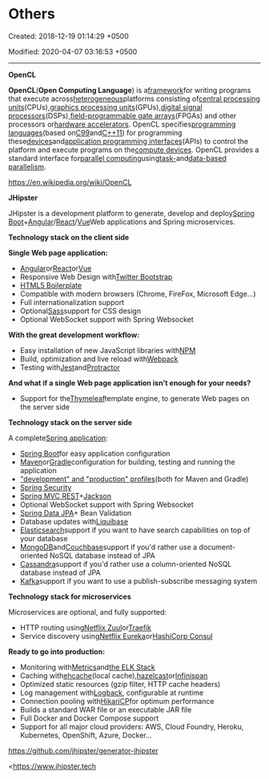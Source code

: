 # Others

Created: 2018-12-19 01:14:29 +0500

Modified: 2020-04-07 03:16:53 +0500

---

**OpenCL**

**OpenCL**(**Open Computing Language**) is a[framework](https://en.wikipedia.org/wiki/Software_framework)for writing programs that execute across[heterogeneous](https://en.wikipedia.org/wiki/Heterogeneous_computing)platforms consisting of[central processing units](https://en.wikipedia.org/wiki/Central_processing_unit)(CPUs),[graphics processing units](https://en.wikipedia.org/wiki/Graphics_processing_unit)(GPUs),[digital signal processors](https://en.wikipedia.org/wiki/Digital_signal_processor)(DSPs),[field-programmable gate arrays](https://en.wikipedia.org/wiki/Field-programmable_gate_array)(FPGAs) and other processors or[hardware accelerators](https://en.wikipedia.org/wiki/Hardware_accelerator). OpenCL specifies[programming languages](https://en.wikipedia.org/wiki/Programming_language)(based on[C99](https://en.wikipedia.org/wiki/C99)and[C++11](https://en.wikipedia.org/wiki/C%2B%2B11)) for programming these[devices](https://en.wikipedia.org/wiki/Personal_computer_hardware)and[application programming interfaces](https://en.wikipedia.org/wiki/Application_programming_interface)(APIs) to control the platform and execute programs on the[compute devices](https://en.wikipedia.org/wiki/OpenCL_compute_devices). OpenCL provides a standard interface for[parallel computing](https://en.wikipedia.org/wiki/Parallel_computing)using[task-](https://en.wikipedia.org/wiki/Task_parallelism)and[data-based parallelism](https://en.wikipedia.org/wiki/Data_parallelism).



<https://en.wikipedia.org/wiki/OpenCL>



**JHipster**

JHipster is a development platform to generate, develop and deploy[Spring Boot](https://projects.spring.io/spring-boot/)+[Angular](https://angular.io/)/[React](https://reactjs.org/)/[Vue](https://vuejs.org/)Web applications and Spring microservices.



**Technology stack on the client side**

**Single Web page application:**
-   [Angular](https://angular.io/)or[React](https://reactjs.org/)or[Vue](https://vuejs.org/)
-   Responsive Web Design with[Twitter Bootstrap](https://getbootstrap.com/)
-   [HTML5 Boilerplate](http://html5boilerplate.com/)
-   Compatible with modern browsers (Chrome, FireFox, Microsoft Edge...)
-   Full internationalization support
-   Optional[Sass](https://www.npmjs.com/package/node-sass)support for CSS design
-   Optional WebSocket support with Spring Websocket



**With the great development workflow:**
-   Easy installation of new JavaScript libraries with[NPM](https://www.npmjs.com/get-npm)
-   Build, optimization and live reload with[Webpack](https://webpack.js.org/)
-   Testing with[Jest](https://facebook.github.io/jest/)and[Protractor](http://www.protractortest.org/)



**And what if a single Web page application isn't enough for your needs?**
-   Support for the[Thymeleaf](http://www.thymeleaf.org/)template engine, to generate Web pages on the server side



**Technology stack on the server side**

A complete[Spring application](https://spring.io/):
-   [Spring Boot](https://projects.spring.io/spring-boot/)for easy application configuration
-   [Maven](https://maven.apache.org/)or[Gradle](http://www.gradle.org/)configuration for building, testing and running the application
-   ["development" and "production" profiles](https://www.jhipster.tech/profiles/)(both for Maven and Gradle)
-   [Spring Security](https://docs.spring.io/spring-security/site/index.html)
-   [Spring MVC REST](https://spring.io/guides/gs/rest-service/)+[Jackson](https://github.com/FasterXML/jackson)
-   Optional WebSocket support with Spring Websocket
-   [Spring Data JPA](https://projects.spring.io/spring-data-jpa/)+ Bean Validation
-   Database updates with[Liquibase](http://www.liquibase.org/)
-   [Elasticsearch](https://github.com/elastic/elasticsearch)support if you want to have search capabilities on top of your database
-   [MongoDB](https://www.mongodb.org/)and[Couchbase](https://www.couchbase.com/)support if you'd rather use a document-oriented NoSQL database instead of JPA
-   [Cassandra](https://cassandra.apache.org/)support if you'd rather use a column-oriented NoSQL database instead of JPA
-   [Kafka](https://kafka.apache.org/)support if you want to use a publish-subscribe messaging system



**Technology stack for microservices**

Microservices are optional, and fully supported:
-   HTTP routing using[Netflix Zuul](https://github.com/Netflix/zuul)or[Traefik](https://traefik.io/)
-   Service discovery using[Netflix Eureka](https://github.com/Netflix/eureka)or[HashiCorp Consul](https://www.consul.io/)



**Ready to go into production:**
-   Monitoring with[Metrics](http://metrics.dropwizard.io/)and[the ELK Stack](https://www.elastic.co/products)
-   Caching with[ehcache](http://ehcache.org/)(local cache),[hazelcast](http://www.hazelcast.com/)or[Infinispan](http://infinispan.org/)
-   Optimized static resources (gzip filter, HTTP cache headers)
-   Log management with[Logback](http://logback.qos.ch/), configurable at runtime
-   Connection pooling with[HikariCP](https://github.com/brettwooldridge/HikariCP)for optimum performance
-   Builds a standard WAR file or an executable JAR file
-   Full Docker and Docker Compose support
-   Support for all major cloud providers: AWS, Cloud Foundry, Heroku, Kubernetes, OpenShift, Azure, Docker...



<https://github.com/jhipster/generator-jhipster>

<https://www.jhipster.tech
